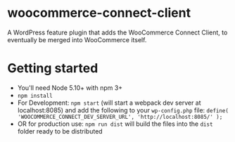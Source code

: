 # woocommerce-connect-client
A WordPress feature plugin that adds the WooCommerce Connect Client, to eventually be merged into WooCommerce itself.

# Getting started

* You'll need Node 5.10+ with npm 3+
* `npm install`
* For Development: `npm start` (will start a webpack dev server at localhost:8085) and add the following to your `wp-config.php` file: `define( 'WOOCOMMERCE_CONNECT_DEV_SERVER_URL', 'http://localhost:8085/' );`
* OR for production use: `npm run dist` will build the files into the `dist` folder ready to be distributed
